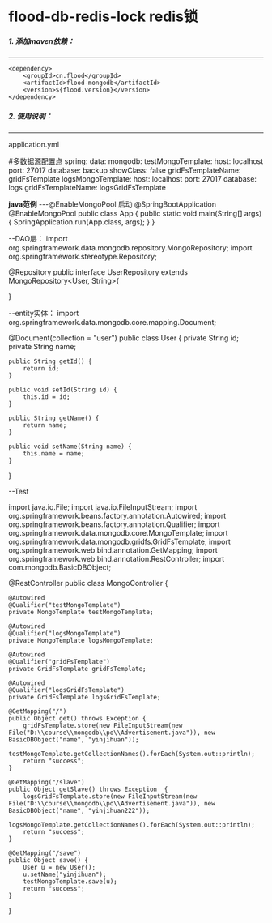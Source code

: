 # flood-db-redis-lock redis锁

##### 1. 添加maven依赖：
---
    <dependency>
    	<groupId>cn.flood</groupId>
    	<artifactId>flood-mongodb</artifactId>
    	<version>${flood.version}</version>
    </dependency>


##### 2. 使用说明：
---
application.yml
   
#多数据源配置点
spring:
  data:
    mongodb:
      testMongoTemplate:
        host: localhost
        port: 27017
        database: backup
        showClass: false
        gridFsTemplateName: gridFsTemplate
      logsMongoTemplate:
        host: localhost
        port: 27017
        database: logs
        gridFsTemplateName: logsGridFsTemplate


**java范例**
---@EnableMongoPool
启动
@SpringBootApplication
@EnableMongoPool
public class App {
	public static void main(String[] args) {
		SpringApplication.run(App.class, args);
	}
}

--DAO层：
import org.springframework.data.mongodb.repository.MongoRepository;
import org.springframework.stereotype.Repository;

@Repository
public interface UserRepository extends MongoRepository<User, String>{
	
}

--entity实体：
import org.springframework.data.mongodb.core.mapping.Document;

@Document(collection = "user")
public class User {
	private String id;
	private String name;

	public String getId() {
		return id;
	}

	public void setId(String id) {
		this.id = id;
	}

	public String getName() {
		return name;
	}

	public void setName(String name) {
		this.name = name;
	}

}


--Test

import java.io.File;
import java.io.FileInputStream;
import org.springframework.beans.factory.annotation.Autowired;
import org.springframework.beans.factory.annotation.Qualifier;
import org.springframework.data.mongodb.core.MongoTemplate;
import org.springframework.data.mongodb.gridfs.GridFsTemplate;
import org.springframework.web.bind.annotation.GetMapping;
import org.springframework.web.bind.annotation.RestController;
import com.mongodb.BasicDBObject;

@RestController
public class MongoController {

	@Autowired
	@Qualifier("testMongoTemplate")
	private MongoTemplate testMongoTemplate;
	
	@Autowired
	@Qualifier("logsMongoTemplate")
	private MongoTemplate logsMongoTemplate;
	
	@Autowired
	@Qualifier("gridFsTemplate")
	private GridFsTemplate gridFsTemplate;
	
	@Autowired
	@Qualifier("logsGridFsTemplate")
	private GridFsTemplate logsGridFsTemplate;
	
	@GetMapping("/")
	public Object get() throws Exception {
		gridFsTemplate.store(new FileInputStream(new File("D:\\course\\mongodb\\po\\Advertisement.java")), new BasicDBObject("name", "yinjihuan"));
		testMongoTemplate.getCollectionNames().forEach(System.out::println);
		return "success";
	}
	
	@GetMapping("/slave")
	public Object getSlave() throws Exception  {
		logsGridFsTemplate.store(new FileInputStream(new File("D:\\course\\mongodb\\po\\Advertisement.java")), new BasicDBObject("name", "yinjihuan222"));
		logsMongoTemplate.getCollectionNames().forEach(System.out::println);
		return "success";
	}
	
	@GetMapping("/save")
	public Object save() {
		User u = new User();
		u.setName("yinjihuan");
		testMongoTemplate.save(u);
		return "success";
	}
}

  
  
